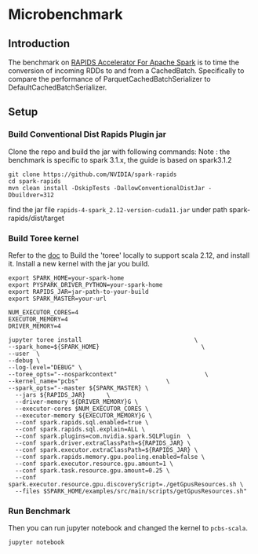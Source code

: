 # Microbenchmark

## Introduction

The benchmark on [RAPIDS Accelerator For Apache Spark](https://nvidia.github.io/spark-rapids/) is to time the
conversion of incoming RDDs to and from a CachedBatch. Specifically to compare the performance of
ParquetCachedBatchSerializer to DefaultCachedBatchSerializer.

## Setup

### Build Conventional Dist Rapids Plugin jar

Clone the repo and build the jar with following commands:
Note : the benchmark is specific to spark 3.1.x, the guide is based on spark3.1.2
``` 
git clone https://github.com/NVIDIA/spark-rapids
cd spark-rapids
mvn clean install -DskipTests -DallowConventionalDistJar -Dbuildver=312
```
find the jar file `rapids-4-spark_2.12-version-cuda11.jar` under path spark-rapids/dist/target

### Build Toree kernel

Refer to the [doc](/docs/get-started/xgboost-examples/notebook/toree.md) to Build the 
'toree' locally to support scala 2.12, and install it.
Install a new kernel with the jar you build.
```
export SPARK_HOME=your-spark-home
export PYSPARK_DRIVER_PYTHON=your-spark-home
export RAPIDS_JAR=jar-path-to-your-build
export SPARK_MASTER=your-url

NUM_EXECUTOR_CORES=4
EXECUTOR_MEMORY=4
DRIVER_MEMORY=4

jupyter toree install                                \
--spark_home=${SPARK_HOME}                             \
--user  \
--debug \
--log-level="DEBUG" \
--toree_opts="--nosparkcontext"                         \
--kernel_name="pcbs"                         \
--spark_opts="--master ${SPARK_MASTER} \
  --jars ${RAPIDS_JAR}      \
  --driver-memory ${DRIVER_MEMORY}G \
  --executor-cores $NUM_EXECUTOR_CORES \
  --executor-memory ${EXECUTOR_MEMORY}G \
  --conf spark.rapids.sql.enabled=true \
  --conf spark.rapids.sql.explain=ALL \
  --conf spark.plugins=com.nvidia.spark.SQLPlugin  \
  --conf spark.driver.extraClassPath=${RAPIDS_JAR} \
  --conf spark.executor.extraClassPath=${RAPIDS_JAR} \
  --conf spark.rapids.memory.gpu.pooling.enabled=false \
  --conf spark.executor.resource.gpu.amount=1 \
  --conf spark.task.resource.gpu.amount=0.25 \
  --conf spark.executor.resource.gpu.discoveryScript=./getGpusResources.sh \
  --files $SPARK_HOME/examples/src/main/scripts/getGpusResources.sh"
```
### Run Benchmark
Then you can run jupyter notebook and changed the kernel to `pcbs-scala`.
``` 
jupyter notebook
``` 

